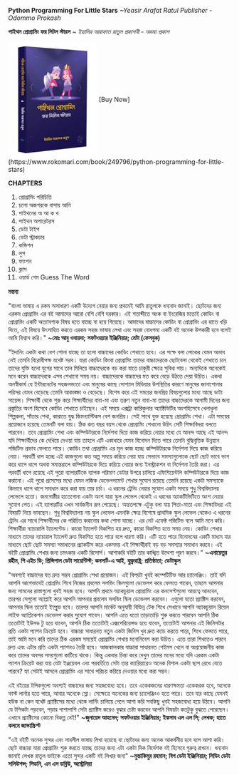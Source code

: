 
**Python Programming For Little Stars**
*~Yeasir Arafat Ratul*
*Publisher - Odommo Prokash*

**পাইথন প্রোগ্রামিং ফর লিটল স্টারস**
*~ ইয়াসির আরাফাত রাতুল*
*প্রকাশনী - অদম্য প্রকাশ*

<img  align="center" alt="Python Programming Language - 3 Image" src="Pictures_Of_The_Book/python_for_little_stars.png" width="200" height="260"/>
[Buy Now](https://www.rokomari.com/book/249796/python-programming-for-little-stars)

**CHAPTERS**

1. প্রোগ্রামিং পরিচিতি
2. চলো অজগরকে বাসায় আনি
3. পাইথনের অ আ ক খ
4. পাইথন অপারেটরস
5. ডেটা টাইপ
6. ডেটা স্ট্রাকচার
7. কন্ডিশন
8. লুপ
9. ফাংশন
10. ক্লাস 
11. ওয়ার্ড গেম Guess The Word


**মন্তব্য**

"বাংলা ভাষায় এ রকম অসাধারণ একটি উদ্যেগ নেয়ার জন্য প্রথমেই আমি রাতুলকে ধন্যবাদ জানাই। ছোটদের জন্য এরকম প্রোগ্রামিং এর বই আমাদের আরো বেশি বেশি দরকার। এই শতাব্দীতে অংক বা ইংরেজির মতোই কোডিং বা প্রোগ্রামিং একটি অত্যাবশ্যক বিষয় হতে যাচ্ছে বা হয়ে গিয়েছে। আমাদের বাচ্চাদের কোডিং বা প্রোগ্রামিং এর হাতে খড়ি দিতে, এই বিষয়ে উৎসাহিত করতে এরকম সহজ ভাষায় লেখা এবং সহজ বোধগম্য একটি বই অনেক উপকারী হবে বলেই আমি বিশ্বাস করি।"
**~মোঃ আবু ওবায়দা; সফটওয়্যার ইঞ্জিনিয়ার; মেটা (ফেসবুক)**

"ইদানিং একটা কথা বেশ শোনা যাচ্ছে তা হলো বাচ্চাদের কোডিং শেখাতে হবে। এর পক্ষে বলা লোকের যেমন অভাব নেই তেমনি বিরোধীপক্ষ যথেষ্ট সরব। যারা কোডিং কিংবা প্রোগ্রামিং তাদের বাচ্চাদেরকে ছোটবেলা থেকেই শেখাতে চান তাদের যুক্তি হলো যুগের সাথে তাল মিলিয়ে বাচ্চাদেরকে বড় করা যাতে চাকুরী ক্ষেত্রে সুবিধা পায়।
অন্যদিকে অনেকেই মনে করেন বাচ্চাদেরকে এসব শেখানো সময় নয়। বাচ্চাদেরকে বাচ্চাদের মত করে বেড়ে উঠতে দেয়া উচিত।
একথা অনস্বীকার্য যে ইন্টারনেটের সহজলভ্যতা এবং মানুষের কাছে সোশ্যাল মিডিয়ার উপস্থিতির কারণে মানুষের জানাশোনার পরিসর যেমন বেড়েছে তেমনি আকাঙ্ক্ষা ও বেড়েছে।
বিশেষ করে এই সময়ের জনপ্রিয় বিষয়গুলোর মধ্যে আছে ডাটা সায়েন্স।  শিক্ষার্থী থেকে শুরু করে শিক্ষার্থীদের বাবা-মা এবং তরুণ নতুন বাবা-মা তাদের বাচ্চাদেরকে আগামী দিনের জন্য প্রস্তুতির অংশ হিসেবে কোডিং শেখাতে চাইছেন।
এই সময়ে এক্সট্রা কারিকুলার অ্যাক্টিভিটির অংশহিসেবে খেলাধুলা শিল্পকলা, সাঁতার শেখা, কারাতে যুদ্ধ জিমন্যাস্টিকস বেশ জনপ্রিয়।  সেই সাথে যুক্ত হয়েছে প্রোগ্রামিং শেখা।  এটা সময়ের প্রয়োজনে হয়েছে তেমনটি বলা যায়।
ঠিক কত বছর বয়স থেকে প্রোগ্রামিং শেখানো উচিৎ সেটি শিক্ষাবিদরা বলতে পারবেন। তবে প্রোগ্রামিং শেখা এবং কম্পিউটারকে নির্দেশনা দিয়ে কাজ করিয়ে নেয়ার মধ্যে যে আনন্দ আছে এই আনন্দ যদি শিক্ষার্থীদের কে  দেখিয়ে দেওয়া যায় তাহলে এটি একাধারে যেমন বিনোদন দিতে পারে তেমনি বুদ্ধিবৃত্তিক উন্নয়নে পজিটিভ প্রভাব ফেলতে পারে।
কোডিং তথা প্রোগ্রামিং এর মূল কাজ হচ্ছে কম্পিউটারকে নির্দেশনা দিয়ে কাজ করিয়ে নেয়া। পরবর্তী ধাপ হচ্ছে এই কাজগুলো কত অল্প সময়ে করিয়ে নেয়া যায় সেভাবে সমস্যাগুলোকে ছোট ছোট ভাবে ভাগ করে ধাপে ধাপে অথবা সমান্তরালে কম্পিউটারকে দিয়ে করিয়ে নেয়ার জন্য ইনস্ট্রাকশন বা নির্দেশনা তৈরি করা। এর পরবর্তী ধাপে রয়েছে এই পুরো ব্যাপারটিকে ব্যাপক পরিমাণ ডেটার উপরে চালিয়ে এফিশিয়েন্টলি কম্পিউটারকে দিয়ে কাজ করানো।
এই পুরো প্রসেসের মধ্যে যেমন লজিক ডেভেলপমেন্ট শেখার সুযোগ রয়েছে তেমনি রয়েছে একটা সমস্যাকে কিভাবে ধাপে ধাপে সমাধান করে করা যায় তার চর্চা।
এ ধরনের ট্রেনিং নেয়ার সুযোগ একটা সময়ে শুধু বিশ্ববিদ্যালয় লেভেলে হতো। জনগোষ্ঠীর হাতেগোনা একটা অংশ যারা স্কুল লেভেল থেকেই এ ধরনের অ্যাকটিভিটিতে অংশ নেয়ার সুযোগ পেত।  এই ব্যাপারটির এখন সার্বজনীন রূপ পেয়েছে। অন্ততপক্ষে এটুকু বলা যায় পিতা-মাতা এবং শিক্ষাবিদরা এই বিষয়টি নিয়ে ভাবছেন।  শুধু বিশ্ববিদ্যালয় নয় স্কুল লেভেল এমনকি ক্ষেত্র বিশেষে প্রাথমিক স্কুল লেভেল থেকেও এ ধরনের ট্রেনিং এর সাথে শিক্ষার্থীদের কে পরিচিত করানোর কথা শোনা যাচ্ছে।
এর নেট এফেক্ট পজিটিভ বলে আমি মনে করি।  শিক্ষার্থীরা ন্যাচারালি ট্যালেন্টেড। কারো ট্যালেন্ট বিকশিত হয় দ্রুত, কারো বিকশিত হতে সময় নেয়। কোডিং শেখার মাধ্যমে তাদের ন্যাচারাল ট্যালেন্ট দ্রুত বিকশিত হতে পারে বলে ধারণা করি।  এটি হতে পারে বিনোদনের একটি মাধ্যম যার মাধ্যমে ছোট ছোট সমস্যা সমাধানের প্র্যাকটিস করে একসময় এই শিক্ষার্থীরাই বড় বড় সমস্যার সমাধান করবে। এই বইটি প্রোগ্রামিং শেখার জন্য চমৎকার একটি রিসোর্স। আশাকরি বইটি তার কাঙ্খিত উদ্দেশ্য পূরণ করবে।"
**~এনায়েতুর রহীম, পি এইচ ডি; প্রিন্সিপাল ডেটা সায়েন্টিস্ট; কনসার্ট-এ আই, যুক্ত্ররাষ্ট্র; প্রতিষ্ঠাতা; ডেটাস্কুল**

"অবশ্যই বাচ্চাদের যত দ্রুত সম্ভব প্রোগ্রামিং শেখা প্রয়োজন। এই ফিল্ডটা খুবই কম্পেটিটিভ আর চ্যালেঞ্জিং। তাই যদি আপনি আগেভাবেই প্রোগ্রমিং শিখে নিজের প্রবলেম সলভিং স্কিলগুলো ডেভেলপ করে ফেলতে পারেন, তাহলে আপনার জন্য সামনের রাস্তাগুলো খুবই সহজ হবে। আপনি প্রথমে অ্যাকচুয়াল প্রোগ্রামিং এর কনসেপ্টগুলো আয়ত্বে আনবেন, তারপর সেগুলো অ্যাপ্লাই করে আপনি আপনার প্রবলেম সলভিং স্কিল ডেভেলপ করবেন। এগুলো যতো প্র‍্যাক্টিস করবেন, আপনার স্কিল ততোই ইম্প্রুভ হবে। তারপর আপনি মার্কেট অনুযায়ী বিভিন্ন টেক শিখে সেখানে আপনি অ্যাকচুয়াল রিয়েল লাইফ অ্যাপ্লিকেশন ডেভেলপ করার সুযোগ পাবেন। আপনি এতে যতো তাড়াতাড়ি শুরু করতে পারবেন আপনি ঠিক ততোটাই ইউসড টু হয়ে যাবেন, আপনি ঠিক ততোটাই এক্সপেরিয়েন্সড হয়ে যাবেন, ততোটাই আপনার এই জিনিসটার প্রতি একটা প্যাশন ক্রিয়েট হবে। বাচ্চারা সাধারনত নতুন একটা জিনিস খুব দ্রুত ক্যাচ করতে পারে, শিখে ফেলতে পারে, তাই আমি মনে করি তাদের ঠিক এরকম সময়েই প্রোগ্রামিং শেখায় মনোনিবেশ করা উচিত। এতে তারা শিখতেও পারবে দ্রুত এবং এটার প্রতি একটা প্যাশনও তৈরী হবে। আজকালকার বাচ্চারা সাধারনত গেইমস খেলে বা অপ্রয়োজনীয় কাজ করে তাদের অবসর সময়গুলো কাটিয়ে থাকে। কিন্তু একবার চিন্তা করে দেখুন তাদের মনের মধ্যে যদি এরকম একটা প্যাশন ক্রিয়েট করা যায় যেটা ইঞ্জয়েবল এবং পরবর্তিতে সেটা তার ক্যারিয়ারেও অনেক বিশাল একটা ছাপ রেখে যেতে পারবে? হ্যা সেটাই আসলে প্রোগ্রামিং এর সাথে পরিচয় করিয়ে দেওয়ার মধ্যে করা সম্ভব। 

এই বইয়ের টপিকগুলো অবশ্যই বাচ্চাদের জন্য সহজবোধ্য হবে। তবে একেকজনের ধারণক্ষমতা একেকরক হবে, অনেকে ফাস্ট লার্নার হতে পারে, আবার অনেকে স্লো। সেক্ষেত্রে অনেকের জন্য চ্যালেঞ্জিংও হতে পারে। তবে যার কাছে যেমনই হউক না কেন যথেষ্ট প্র‍্যাক্টিসের মধ্যে থেকে লার্নিং চালিয়ে গেলে আশা করি সবকিছু খুবই সহজবোধ্য হয়ে উঠবে। আপনি যে টপিকটা পড়বেন, পড়ার পাশাপাশি সেটা প্র‍্যাক্টিস করেও বুঝার চেষ্টা করবেন আপনি বিষয়টা কতটুকু বুঝতে পেরেছেন। এখানে প্র‍্যাক্টিসের কোনো বিকল্প নেই!"
**~জুনায়েদ আহমেদ; সফটওয়ার ইঞ্জিনিয়ার; ইঙ্কসাব এল এল সি; লেখক; হাতে কলমে জাভাস্ক্রিপ্ট**


"এই বইটি অনেক সুন্দর এবং সাবলীল ভাষায় লিখা হয়েছে যা ছোটদের জন্য অনেক আকর্ষনীয় হবে বলে আশা করি। ছোট বাচ্চারা যারা প্রোগ্রামিং শুরু করতে যাচ্ছে তাদের জন্য এটা একটা দিক নির্দেশক বই হিসেবে গুরুত্ব রাখবে। ধন্যবাদ জানাই লেখক রাতুল ভাইকে এতো সুন্দর একটি বই লিখার জন্য"
**~মুন্তাকিমুর রহমান; বিগ ডেটা ইঞ্জিনিয়ার; লিডিং ডেটা সলিউশন্স; সিডনি, এন এস ডব্লিউ, অস্ট্রেলিয়া**


